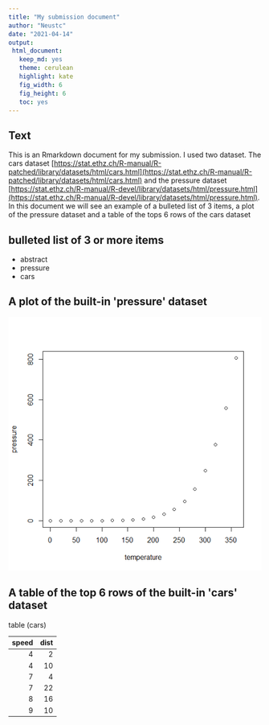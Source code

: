 ```yaml
---
title: "My submission document"
author: "Neustc"
date: "2021-04-14"
output: 
 html_document: 
   keep_md: yes
   theme: cerulean
   highlight: kate
   fig_width: 6
   fig_height: 6
   toc: yes
---
```






## Text
This is an Rmarkdown document for my submission. I used two dataset. The cars dataset [https://stat.ethz.ch/R-manual/R-patched/library/datasets/html/cars.html](https://stat.ethz.ch/R-manual/R-patched/library/datasets/html/cars.html) and the pressure dataset [https://stat.ethz.ch/R-manual/R-devel/library/datasets/html/pressure.html](https://stat.ethz.ch/R-manual/R-devel/library/datasets/html/pressure.html). In this document we will see an example of a bulleted list of 3 items, a plot of the pressure dataset and a table of the tops 6 rows of the cars dataset



## bulleted list of 3 or more items 

* abstract
* pressure
* cars


## A plot of the built-in 'pressure' dataset


![](MySubmission_files/figure-html/pressure-1.png)<!-- -->


## A table of the top 6 rows of the built-in 'cars' dataset
table (cars)


| speed| dist|
|-----:|----:|
|     4|    2|
|     4|   10|
|     7|    4|
|     7|   22|
|     8|   16|
|     9|   10|

